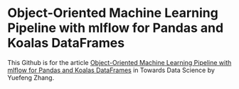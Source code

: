 # Object-Oriented Machine Learning Pipeline with mlflow for Pandas and Koalas DataFrames

This Github is for the article [Object-Oriented Machine Learning Pipeline with mlflow for Pandas and Koalas DataFrames](https://towardsdatascience.com/object-oriented-machine-learning-pipeline-with-mlflow-for-pandas-and-koalas-dataframes-ef8517d39a12) in Towards Data Science by Yuefeng Zhang.
